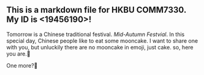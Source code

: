 ## This is a markdown file for HKBU COMM7330. My ID is <19456190>!
Tomorrow is a Chinese traditional festival.
*Mid-Autumn Festvial*.
In this special day, Chinese people like to eat some mooncake. 
I want to share one with you, but unluckily there are no mooncake in emoji, just cake.
so, here you are.:cake:


One more?:cake:
